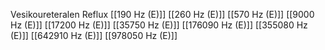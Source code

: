 Vesikoureteralen Reflux
[[190 Hz (E)]]
[[260 Hz (E)]]
[[570 Hz (E)]]
[[9000 Hz (E)]]
[[17200 Hz (E)]]
[[35750 Hz (E)]]
[[176090 Hz (E)]]
[[355080 Hz (E)]]
[[642910 Hz (E)]]
[[978050 Hz (E)]]